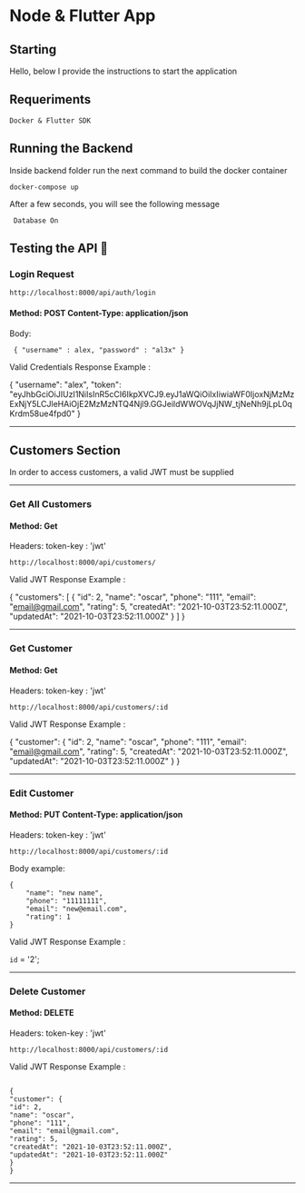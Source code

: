 # Node & Flutter App

## Starting

Hello, below I provide the instructions to start the application

## Requeriments

```
Docker & Flutter SDK
```

## Running the Backend

Inside backend folder run the next command to build the docker container

```
docker-compose up
```

After a few seconds, you will see the following message

```
 Database On
```

## Testing the API 📖

### Login Request

```
http://localhost:8000/api/auth/login
```

#### Method: POST Content-Type: application/json

Body:

```
 { "username" : alex, "password" : "al3x" }
```

Valid Credentials Response Example :

{
"username": "alex",
"token": "eyJhbGciOiJIUzI1NiIsInR5cCI6IkpXVCJ9.eyJ1aWQiOiIxIiwiaWF0IjoxNjMzMzExNjY5LCJleHAiOjE2MzMzNTQ4Njl9.GGJeildWWOVqJjNW_tjNeNh9jLpL0qKrdm58ue4fpd0"
}

---

## Customers Section

In order to access customers, a valid JWT must be supplied

---

### Get All Customers

#### Method: Get

Headers:
token-key : 'jwt'

```
http://localhost:8000/api/customers/

```

Valid JWT Response Example :

{
"customers": [
{
"id": 2,
"name": "oscar",
"phone": "111",
"email": "email@gmail.com",
"rating": 5,
"createdAt": "2021-10-03T23:52:11.000Z",
"updatedAt": "2021-10-03T23:52:11.000Z"
}
]
}

---

### Get Customer

#### Method: Get

Headers:
token-key : 'jwt'

```
http://localhost:8000/api/customers/:id

```

Valid JWT Response Example :

{
"customer": {
"id": 2,
"name": "oscar",
"phone": "111",
"email": "email@gmail.com",
"rating": 5,
"createdAt": "2021-10-03T23:52:11.000Z",
"updatedAt": "2021-10-03T23:52:11.000Z"
}
}

---

### Edit Customer

#### Method: PUT Content-Type: application/json

Headers:
token-key : 'jwt'

```
http://localhost:8000/api/customers/:id

```

Body example:

```
{
    "name": "new name",
    "phone": "11111111",
    "email": "new@email.com",
    "rating": 1
}
```

Valid JWT Response Example :

`id` = '2';

---

### Delete Customer

#### Method: DELETE

Headers:
token-key : 'jwt'

```
http://localhost:8000/api/customers/:id

```

Valid JWT Response Example :

```

{
"customer": {
"id": 2,
"name": "oscar",
"phone": "111",
"email": "email@gmail.com",
"rating": 5,
"createdAt": "2021-10-03T23:52:11.000Z",
"updatedAt": "2021-10-03T23:52:11.000Z"
}
}
```

---
